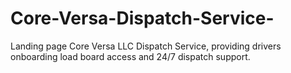# Core-Versa-Dispatch-Service-
Landing page Core Versa LLC Dispatch Service, providing drivers onboarding load board access and 24/7 dispatch support.
